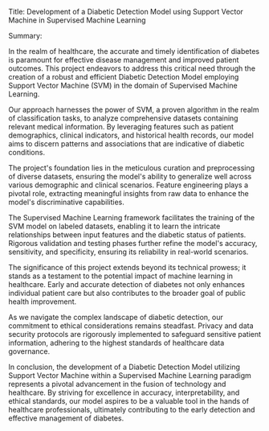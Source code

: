 
Title: Development of a Diabetic Detection Model using Support Vector Machine in Supervised Machine Learning

Summary:

In the realm of healthcare, the accurate and timely identification of diabetes is paramount for effective disease management and improved patient outcomes. This project endeavors to address this critical need through the creation of a robust and efficient Diabetic Detection Model employing Support Vector Machine (SVM) in the domain of Supervised Machine Learning.

Our approach harnesses the power of SVM, a proven algorithm in the realm of classification tasks, to analyze comprehensive datasets containing relevant medical information. By leveraging features such as patient demographics, clinical indicators, and historical health records, our model aims to discern patterns and associations that are indicative of diabetic conditions.

The project's foundation lies in the meticulous curation and preprocessing of diverse datasets, ensuring the model's ability to generalize well across various demographic and clinical scenarios. Feature engineering plays a pivotal role, extracting meaningful insights from raw data to enhance the model's discriminative capabilities.

The Supervised Machine Learning framework facilitates the training of the SVM model on labeled datasets, enabling it to learn the intricate relationships between input features and the diabetic status of patients. Rigorous validation and testing phases further refine the model's accuracy, sensitivity, and specificity, ensuring its reliability in real-world scenarios.

The significance of this project extends beyond its technical prowess; it stands as a testament to the potential impact of machine learning in healthcare. Early and accurate detection of diabetes not only enhances individual patient care but also contributes to the broader goal of public health improvement.

As we navigate the complex landscape of diabetic detection, our commitment to ethical considerations remains steadfast. Privacy and data security protocols are rigorously implemented to safeguard sensitive patient information, adhering to the highest standards of healthcare data governance.

In conclusion, the development of a Diabetic Detection Model utilizing Support Vector Machine within a Supervised Machine Learning paradigm represents a pivotal advancement in the fusion of technology and healthcare. By striving for excellence in accuracy, interpretability, and ethical standards, our model aspires to be a valuable tool in the hands of healthcare professionals, ultimately contributing to the early detection and effective management of diabetes.

